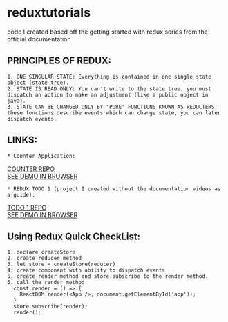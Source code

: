 # reduxtutorials
code I created based off the getting started with redux series from the official documentation


## PRINCIPLES OF REDUX: 
	1. ONE SINGULAR STATE: Everything is contained in one single state object (state tree).
	2. STATE IS READ ONLY: You can't write to the state tree, you must dispatch an action to make an adjustment (like a public object in java).
	3. STATE CAN BE CHANGED ONLY BY "PURE" FUNCTIONS KNOWN AS REDUCTERS: these functions describe events which can change state, you can later dispatch events.


## LINKS: 

	* Counter Application:
[COUNTER REPO](./REDUXCOUNTER)
		<br/>
[SEE DEMO IN BROWSER](https://s3.amazonaws.com/reduxsamples/counter.html)


	* REDUX TODO 1 (project I created without the documentation videos as a guide):
[TODO 1 REPO](./REDUXTODO1)
<br/>
[SEE DEMO IN BROWSER](https://s3.amazonaws.com/reduxsamples/todo1.html)



## Using Redux Quick CheckList:
    1. declare createStore
    2. create reducer method
    3. let store = createStore(reducer)
    4. create component with ability to dispatch events
    5. create render method and store.subscribe to the render method. 
    6. call the render method
      const render = () => {
        ReactDOM.render(<App />, document.getElementById('app'));
      }
      store.subscribe(render);
      render();